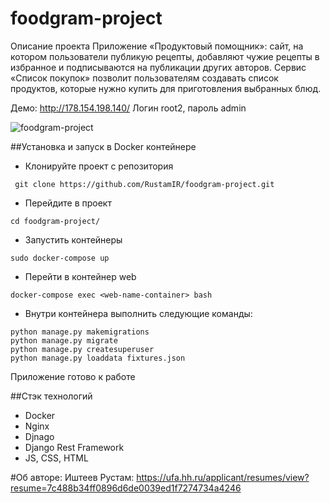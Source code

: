 # foodgram-project
Описание проекта
Приложение «Продуктовый помощник»: сайт, на котором пользователи публикую рецепты, добавляют чужие рецепты в избранное и подписываются на публикации других авторов. Сервис «Список покупок» позволит пользователям создавать список продуктов, которые нужно купить для приготовления выбранных блюд.

Демо: http://178.154.198.140/ Логин root2, пароль admin

![foodgram-project](https://github.com/RustamIR/foodgram-project/workflows/foodgram/badge.svg)

##Установка и запуск в Docker контейнере

 - Клонируйте проект с репозитория 
```
 git clone https://github.com/RustamIR/foodgram-project.git
```

 - Перейдите в проект 
```
cd foodgram-project/
```
 - Запустить контейнеры
```
sudo docker-compose up
```
 - Перейти в контейнер web
```
docker-compose exec <web-name-container> bash
```
 - Внутри контейнера выполнить следующие команды:
 ```
python manage.py makemigrations 
python manage.py migrate
python manage.py createsuperuser
python manage.py loaddata fixtures.json
```

Приложение готово к работе

##Стэк технологий
 - Docker
 - Nginx
 - Djnago
 - Django Rest Framework
 - JS, CSS, HTML
 
 #Об авторе:
 Иштеев Рустам: https://ufa.hh.ru/applicant/resumes/view?resume=7c488b34ff0896d6de0039ed1f7274734a4246